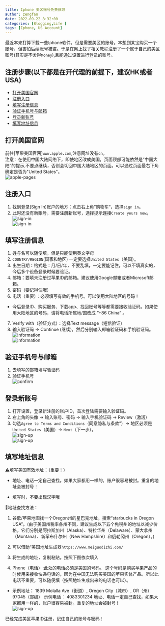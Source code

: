 ```yaml
---
title: Iphone 美区账号免费获取
author: zengfan
date: 2022-09-22 8:32:00 
categories: [Blogging,Life ]
tags: [Iphone, US Account]
---
```


最近本来打算下载一些Iphone软件，但是需要美区的账号。本想到某宝购买一个账号，但害怕后续账号被盗。于是在网上找了相关教程注册了一个属于自己的美区账号(其实是不舍得`Money`),且能通过设置进行登录的账号。


## 注册步骤(以下都是在开代理的前提下，建议HK或者USA)

  - [打开美国官网](#打开美国官网)
  - [注册入口](#注册入口)
  - [填写注册信息](#填写注册信息)
  - [验证手机号与邮箱](#验证手机号与邮箱)
  - [登录新账号](#登录新账号)
  - [填写地址信息](#填写地址信息)

## 打开美国官网
前往[苹果美国官网]`www.apple.com`,注意网址没有`cn`。  
 注意：在使用中国大陆网络下，即使地区改成美国，页面顶部可能依然是“中国大陆”的提示,不要点继续，否则会切回中国大陆地区的页面。可以通过页面最右下角确定是否为"United States"。  
 ![apple-pages](/posts/20220925/apple-pages.png)
## 注册入口
1. 找到登录(Sign In)账户的地方：点击右上角”购物车“，选择`sign in`。
2. 此时还没有新账号，需要注册新账号，选择提示连接`Create yours now`。  
![sign-in](/posts/20220925/2.png)  
![sign-in](/posts/20220925/3.png)

## 填写注册信息
1. 姓与名可以随便填，但是只能使用英文字母
2. `COUNTRY/REGION`(国家和地区) 一定要选择`United States`（美国）。 
3. 出生日期：格式是：月/日/年，不要乱填，一定要能记住，可以不填真实的，今后多个设备登录时候要验证。
4. 邮箱：要填未注册过苹果ID的邮箱。建议使用Google邮箱或者Microsoft邮箱。
5. 密码（要记得住哦）
6. 电话（重要）：必须填写有效的手机号。可以使用大陆地区的号码！  
- 今后登录ID、购买服务、下载app、找回账号等等都需要接收验证码。如果使用大陆地区的号码，请将电话所属地/国改成 ”+86 China” 。
7. Verify with（验证方式）：选择Text message（短信验证）
8. 输入验证码 → Continue (继续)，然后分别输入邮箱验证码和手机验证码。  
![information](/posts/20220925/4.png)  
![information](/posts/20220925/5.png)  

## 验证手机号与邮箱
1. 去填写的邮箱填写验证码
2. 验证手机号  
![confirm](/posts/20220925/6.png)  

## 登录新账号
1. 打开设置，登录新注册的账户ID，首次登陆需要输入验证码。
2. 右上角的头像 → 输入账号、密码 → 输入手机验证码 → Review（激活）
3. 勾选`Agree to Terms and Conditions`（同意隐私与条款”）→ 地区必须是 `United States`（美国）→ `Next`（下一步）。  
![sign-up](/posts/20220925/7.png)  
![sign-up](/posts/20220925/8.png)  

## 填写地址信息

:warning:填写美国有效地址：（重要！）

- 地址、电话一定自己查找，如果大家都用一样的，账户很容易被封。重复的地址会被封号！

- 填写时，不要出现汉字哦

:book:地址查找方法：

1. 谷歌/苹果地图找一个Oregon州的星巴克地址，搜索“starbucks in Oregon USA”。(由于美国州税率各州不同，建议生成以下五个免税州的地址以减少价格。它们分别是阿拉斯加州（Alaska）、特拉华州（Delaware）、蒙大拿州（Montana）、新罕布什尔州（New Hampshire）和俄勒冈州（Oregon）。)

2. 可以借助“美国地址生成器`https://www.meiguodizhi.com/`

3. 将生成的地址，复制粘贴，按照下图依次填入

4. Phone（电话）:此处的电话必须是美国的号码。
这个号码是购买苹果产品的时候用来接收快递电话的，因为在中国无法购买美国的苹果实体产品。所以此电话不重要，可以随便填（按照地址生成出来的电话也可以）。

- 示例地址： 1839 Molalla Ave（街道）, Oregon City（城市）, OR（州） 97045（邮编） 示例电话： 4083301234 地址、电话一定自己查找，如果大家都用一样的，账户很容易被封。重复的地址会被封号！  
![sign-up](/posts/20220925/9.png)  


已经完成美区苹果ID注册，记住自己的账号与密码！